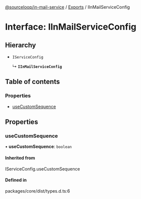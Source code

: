 [@sourceloop/in-mail-service](../README.md) / [Exports](../modules.md) / IInMailServiceConfig

# Interface: IInMailServiceConfig

## Hierarchy

- `IServiceConfig`

  ↳ **`IInMailServiceConfig`**

## Table of contents

### Properties

- [useCustomSequence](IInMailServiceConfig.md#usecustomsequence)

## Properties

### useCustomSequence

• **useCustomSequence**: `boolean`

#### Inherited from

IServiceConfig.useCustomSequence

#### Defined in

packages/core/dist/types.d.ts:6
